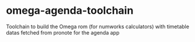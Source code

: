 # omega-agenda-toolchain
Toolchain to build the Omega rom (for numworks calculators) with timetable datas fetched from pronote for the agenda app
